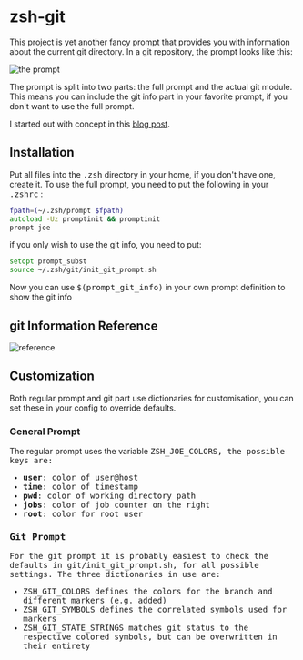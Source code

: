 # zsh-git

This project is yet another fancy prompt that provides you with information about the current git directory. In a git repository, the prompt looks like this:

![the prompt](http://joe-batt.github.io/prompt.png)

The prompt is split into two parts: the full prompt and the actual git module. This means you can include the git 
info part in your favorite prompt, if you don't want to use the full prompt.

I started out with concept in this <a href="http://sebastiancelis.com/2009/11/16/zsh-prompt-git-users/">blog post</a>.

## Installation
Put all files into the <tt>.zsh</tt> directory in your home, if you don't have one, create it.
To use the full prompt, you need to put the following in your <tt>.zshrc</tt> :
```zsh
fpath=(~/.zsh/prompt $fpath)     
autoload -Uz promptinit && promptinit
prompt joe
```

if you only wish to use the git info, you need to put:
```zsh
setopt prompt_subst
source ~/.zsh/git/init_git_prompt.sh
```

Now you can use <tt>$(prompt\_git\_info)</tt> in your own prompt definition to show the git info

## git Information Reference
![reference](http://joe-batt.github.io/git-prompt-desc.png)

## Customization
Both regular prompt and git part use dictionaries for customisation, you can set 
these in your config to override defaults. 
### General Prompt
The regular
prompt uses the variable <tt>ZSH\_JOE\_COLORS<tt>, the possible keys are:
- **user**: color of user@host
- **time**: color of timestamp
- **pwd**: color of working directory path
- **jobs**: color of job counter on the right
- **root**: color for root user

### Git Prompt
For the git prompt it is probably easiest to check the defaults in <tt>git/init\_git\_prompt.sh</tt>, for all possible settings. The three dictionaries in use are:
- <tt>ZSH\_GIT\_COLORS</tt> defines the colors for the branch and different markers (e.g. added)
- <tt>ZSH\_GIT\_SYMBOLS</tt> defines the correlated symbols used for markers
- <tt>ZSH\_GIT\_STATE\_STRINGS<tt> matches <tt>git status</tt> to the respective colored symbols, but can be overwritten in their entirety
